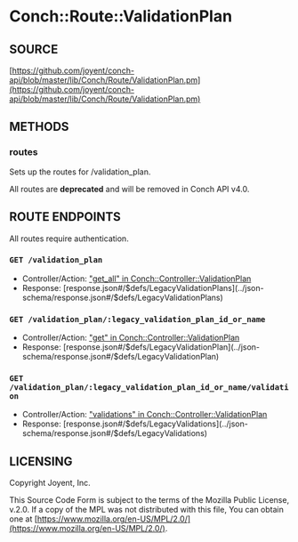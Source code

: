 # Conch::Route::ValidationPlan

## SOURCE

[https://github.com/joyent/conch-api/blob/master/lib/Conch/Route/ValidationPlan.pm](https://github.com/joyent/conch-api/blob/master/lib/Conch/Route/ValidationPlan.pm)

## METHODS

### routes

Sets up the routes for /validation\_plan.

All routes are **deprecated** and will be removed in Conch API v4.0.

## ROUTE ENDPOINTS

All routes require authentication.

### `GET /validation_plan`

- Controller/Action: ["get\_all" in Conch::Controller::ValidationPlan](../modules/Conch%3A%3AController%3A%3AValidationPlan#get_all)
- Response: [response.json#/$defs/LegacyValidationPlans](../json-schema/response.json#/$defs/LegacyValidationPlans)

### `GET /validation_plan/:legacy_validation_plan_id_or_name`

- Controller/Action: ["get" in Conch::Controller::ValidationPlan](../modules/Conch%3A%3AController%3A%3AValidationPlan#get)
- Response: [response.json#/$defs/LegacyValidationPlan](../json-schema/response.json#/$defs/LegacyValidationPlan)

### `GET /validation_plan/:legacy_validation_plan_id_or_name/validation`

- Controller/Action: ["validations" in Conch::Controller::ValidationPlan](../modules/Conch%3A%3AController%3A%3AValidationPlan#validations)
- Response: [response.json#/$defs/LegacyValidations](../json-schema/response.json#/$defs/LegacyValidations)

## LICENSING

Copyright Joyent, Inc.

This Source Code Form is subject to the terms of the Mozilla Public License,
v.2.0. If a copy of the MPL was not distributed with this file, You can obtain
one at [https://www.mozilla.org/en-US/MPL/2.0/](https://www.mozilla.org/en-US/MPL/2.0/).
